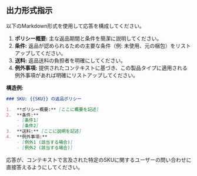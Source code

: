 ## 出力形式指示

以下のMarkdown形式を使用して応答を構成してください。

1.  **ポリシー概要:** 主な返品期間と条件を簡潔に説明してください。
2.  **条件:** 返品が認められるための主要な条件（例: 未使用、元の梱包）をリストアップしてください。
3.  **送料:** 返品送料の負担者を明確にしてください。
4.  **例外事項:** 提供されたコンテキストに基づき、この製品タイプに適用される例外事項があれば明確にリストアップしてください。

**構造例:**
```markdown
### SKU: {{SKU}} の返品ポリシー

1.  **ポリシー概要:** [ここに概要を記述]
2.  **条件:** 
    - [条件1]
    - [条件2]
3.  **送料:** [ここに説明を記述]
4.  **例外事項:** 
    - [例外1 (該当する場合)]
    - [例外2 (該当する場合)]
```

応答が、コンテキストで言及された特定のSKUに関するユーザーの問い合わせに直接答えるようにしてください。
